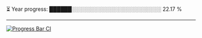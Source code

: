 
⏳ Year progress: ██████░░░░░░░░░░░░░░░░░░░░░░░░ 22.17 %

---

[![Progress Bar CI](https://github.com/thatoranzhevyy/thatoranzhevyy/actions/workflows/node.js.yml/badge.svg)](https://github.com/thatoranzhevyy/thatoranzhevyy/actions/workflows/node.js.yml)

